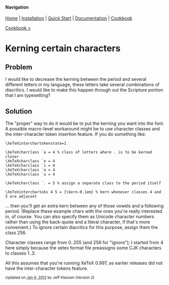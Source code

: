 #### Navigation

[Home](../home/README.md)  | [Installation](../installation/README.md) | [Quick Start](../quick-start/README.md) | [Documentation](../documentation/README.md) | [Cookbook ](../cookbook/README.md) 

[Cookbook >](../README.md) 

# <span class="entry-title">Kerning certain characters</span>

## <a name="TOC-Problem">Problem</a>

<a name="TOC-Problem">

I would like to decrease the kerning between the period and several different letters in my language, these letters take several combinations of diacritics. I would like to make this happen through out the Scripture portion that I am typesetting?

</a>

## <a name="TOC-Problem"></a><a name="TOC-Solution">Solution</a>

<a name="TOC-Solution">

The "proper" way to do it would be to put the kerning you want into the font. A possible macro-level workaround might be to use character classes and the inter-character token insertion feature. If you do something like:

```
\XeTeXinterchartokenstate=1  
  
\XeTeXcharclass `a = 4 % class of letters where . is to be kerned closer
\XeTeXcharclass `e = 4
\XeTeXcharclass `i = 4
\XeTeXcharclass `o = 4
\XeTeXcharclass `u = 4  
  
\XeTeXcharclass `. = 5 % assign a separate class to the period itself  
  
\XeTeXinterchartoks 4 5 = {\kern-0.1em} % kern whenever classes 4 and 5 are adjacent
```

... then you'll get an extra kern between any of those vowels and a following period. (Replace these example chars with the ones you're really interested in, of course. You can also specify them as Unicode character numbers rather than using the back-quote and a literal character, if that's more convenient.) To ignore certain diacritics for this purpose, assign them the class 256.

Character classes range from 0..255 (and 256 for "ignore"); I started from 4 here simply because the xetex format file preassigns some CJK characters to classes 1..3.

All this assumes that you're running XeTeX 0.997, as earlier releases did not have the inter-character tokens feature.



<small>Updated on <abbr class="updated" title="2012-01-06T15:19:14.916Z">Jan 6, 2012</abbr> by <span class="author"><span class="vcard">Jeff Klassen</span> </span>(Version <span class="sites:revision">2</span>)</small>  

